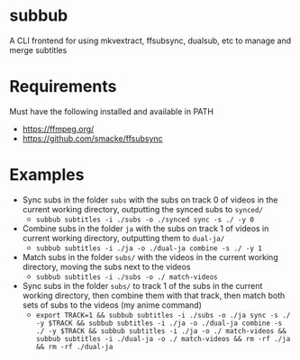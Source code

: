 # subbub

A CLI frontend for using mkvextract, ffsubsync, dualsub, etc to manage and merge subtitles

# Requirements

Must have the following installed and available in PATH

- https://ffmpeg.org/
- https://github.com/smacke/ffsubsync

# Examples

- Sync subs in the folder `subs` with the subs on track 0 of videos in the current working directory, outputting the synced subs to `synced/`
  - `subbub subtitles -i ./subs -o ./synced sync -s ./ -y 0`
- Combine subs in the folder `ja` with the subs on track 1 of videos in current working directory, outputting them to `dual-ja/`
  - `subbub subtitles -i ./ja -o ./dual-ja combine -s ./ -y 1`
- Match subs in the folder `subs/` with the videos in the current working directory, moving the subs next to the videos
  - `subbub subtitles -i ./subs -o ./ match-videos`
- Sync subs in the folder `subs/` to track 1 of the subs in the current working directory, then combine them with that track, then match both sets of subs to the videos (my anime command)
  - `export TRACK=1 && subbub subtitles -i ./subs -o ./ja sync -s ./ -y $TRACK && subbub subtitles -i ./ja -o ./dual-ja combine -s ./ -y $TRACK && subbub subtitles -i ./ja -o ./ match-videos && subbub subtitles -i ./dual-ja -o ./ match-videos && rm -rf ./ja && rm -rf ./dual-ja`
